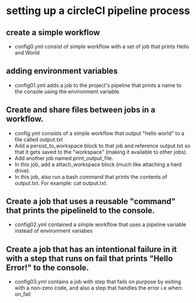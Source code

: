 # setting up a circleCI pipeline process
## create a simple workflow
- config0.yml consist of simple workflow with a set of job that prints Hello and World

## adding environment variables
- config01.yml adds a job to the project's pipeline that prints a name to the console using the environment variable. 

## Create and share files between jobs in a workflow.
- config.yml consists of a simple workflow that output "hello world" to a file called output.txt
- Add a persist_to_workspace block to that job and reference output.txt so that it gets saved to the "workspace" (making it available to other jobs).
- Add another job named print_output_file.
- In this job, add a attach_workspace block (much like attaching a hard drive).
- In this job, also run a bash command that prints the contents of output.txt. For example: cat output.txt.

## Create a job that uses a reusable "command" that prints the pipelineId to the console.
- config02.yml contained a simple workflow that uses a pipeline variable instead of environment variabes

## Create a job that has an intentional failure in it with a step that runs on fail that prints "Hello Error!" to the console.
- config03.yml contains a job with step that fails on purpose by exiting with a non-zero code, and also a step that handles the error i.e when: on_fail

